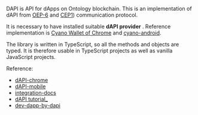 



DAPI is API for dApps on Ontology blockchain. This is an implementation of dAPI from [OEP-6](https://github.com/backslash47/OEPs/blob/oep-dapp-api/OEP-6/OEP-6.mediawiki) and [CEP1](https://github.com/ontio-cyano/CEPs/blob/master/CEP1.mediawiki)) communication protocol.

It is necessary to have installed suitable **dAPI provider** . Reference implementation is [Cyano Wallet of Chrome](https://github.com/OntologyCommunityDevelopers/cyano-wallet) and [cyano-android](https://github.com/ontio-cyano/cyano-android).

The library is written in TypeScript, so all the methods and objects are typed. It is therefore usable in TypeScript projects as well as vanilla JavaScript projects.



Reference:
* [dAPI-chrome](https://github.com/ontio/ontology-dapi)
* [dAPI-mobile](https://github.com/ontio-cyano/cyano-bridge)
* [integration-docs](https://github.com/ontio-cyano/integration-docs)
* [dAPI tutorial_](https://ontio.github.io/documentation/ontology_dapp_dev_tutorial_en.html)
* [dev-dapp-by-dapi](https://github.com/punicasuite/punicasuite.github.io/blob/master/content/tutorials/dapp-by-dapi.md)
